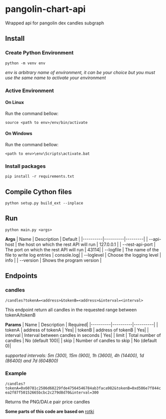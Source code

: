 # pangolin-chart-api
Wrapped api for pangolin dex candles subgraph

## Install

### Create Python Environment
`python -m venv env`

*env is arbitrary name of environment, it can be your choice but you must use the same name to activate your environment*

### Active Environment 

#### On Linux
Run the command bellow:

`source <path to env>/env/bin/activate`

#### On Windows
Run the command bellow:

`<path to env>\env\Scripts\activate.bat`

### Install packages

`pip install -r requirements.txt`

## Compile Cython files

`python setup.py build_ext --inplace`

## Run

`python main.py <args>`

**Args**
| Name     | Description | Default |
|----------|----------|---------|
| --api-host | the host on which the rest API will run | 127.0.0.1 |
| --rest-api-port | The port on which the rest API will run | 43114|
| --logfile  | The name of the file to write log entries | console.log|
| --loglevel | Choose the logging level  | info |
| --version  | Shows the program version |

## Endpoints
### candles
`/candles?tokenA=<address>&tokenB=<address>&interval=<interval>`

This endpoint return all candles in the requested range between tokenA/tokenB 

**Params**
| Name     | Description | Required|
|----------|----------|----------|
| tokenA   | address of tokenA | Yes|
| tokenB   | address of tokenB | Yes|
| interval | Interval between candles in seconds | Yes|
| limit    | Total number of candles | No (default 100)|
| skip     | Number of candles to skip | No (default 0)|

*supported intervals: 5m (300), 15m (900), 1h (3600), 4h (14400), 1d (86400) and 7d (604800)*
### Example
`/candles?tokenA=0x60781c2586d68229fde47564546784ab3faca982&tokenB=0xd586e7f844cea2f87f50152665bcbc2c279d8d70&interval=300`

Returns the PNG/DAI.e pair price candles  

**Some parts of this code are based on** [rotki](https://github.com/rotki/rotki)